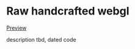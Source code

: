 # Raw handcrafted webgl
[Preview](http://georgiee.github.io/lab-raw-handcrafted-webgl/)

description tbd, dated code
